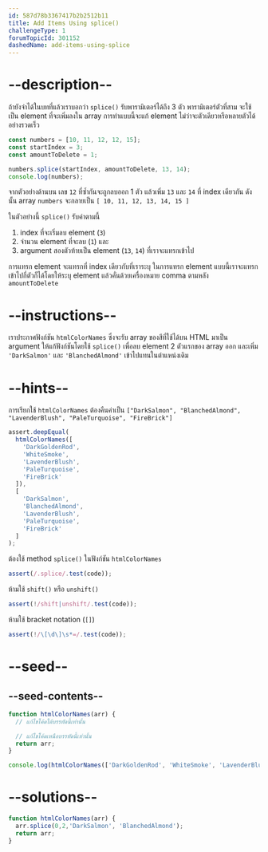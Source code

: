 ```yaml
---
id: 587d78b3367417b2b2512b11
title: Add Items Using splice()
challengeType: 1
forumTopicId: 301152
dashedName: add-items-using-splice
---
```


# --description--

ถ้ายังจำได้ในบทที่แล้วเราบอกว่า `splice()` รับพารามิเตอร์ได้ถึง 3 ตัว พารามิเตอร์ตัวที่สาม จะใช้เป็น element ที่จะเพิ่มลงใน array การทำแบบนี้จะแก้ element ไม่ว่าจะตัวเดียวหรือหลายตัวได้อย่างรวดเร็ว


```js
const numbers = [10, 11, 12, 12, 15];
const startIndex = 3;
const amountToDelete = 1;

numbers.splice(startIndex, amountToDelete, 13, 14);
console.log(numbers);
```

จากตัวอย่างด้านบน เลข `12` ที่ซ้ำกันจะถูกลบออก 1 ตัว แล้วเพิ่ม `13` และ `14` ที่ index เดียวกัน ดังนั้น array `numbers` จะกลายเป็น `[ 10, 11, 12, 13, 14, 15 ]`

ในตัวอย่างนี้ `splice()` รับค่าตามนี้ 

1. index ที่จะเริ่มลบ element (`3`)
2. จำนวน element ที่จะลบ (`1`) และ 
3. argument สองตัวท้ายเป็น element (`13`, `14`) ที่เราจะแทรกเข้าไป 

การแทรก element จะแทรกที่ index เดียวกับที่เราระบุ ในการแทรก element แบบนี้เราจะแทรกเข้าไปกี่ตัวก็ได้โดยให้ระบุ element แล้วคั่นด้วยเครื่องหมาย comma ตามหลัง `amountToDelete`

# --instructions--

เราประกาศฟังก์ชัน `htmlColorNames` ซึ่งจะรับ array ของสีที่ใช้ได้บน HTML มาเป็น argument 
ให้แก้ฟังก์ชันโดยใช้  `splice()` เพื่อลบ element 2 ตัวแรกของ array ออก และเพิ่ม `'DarkSalmon'` และ `'BlanchedAlmond'` เข้าไปแทนในตำแหน่งเดิม


# --hints--

การเรียกใช้ `htmlColorNames` ต้องคืนค่าเป็น `["DarkSalmon", "BlanchedAlmond", "LavenderBlush", "PaleTurquoise", "FireBrick"]`

```js
assert.deepEqual(
  htmlColorNames([
    'DarkGoldenRod',
    'WhiteSmoke',
    'LavenderBlush',
    'PaleTurquoise',
    'FireBrick'
  ]),
  [
    'DarkSalmon',
    'BlanchedAlmond',
    'LavenderBlush',
    'PaleTurquoise',
    'FireBrick'
  ]
);
```

ต้องใช้ method `splice()` ในฟังก์ชัน `htmlColorNames`

```js
assert(/.splice/.test(code));
```

ห้ามใช้ `shift()` หรือ `unshift()`

```js
assert(!/shift|unshift/.test(code));
```

ห้ามใช้ bracket notation (`[]`)

```js
assert(!/\[\d\]\s*=/.test(code));
```

# --seed--

## --seed-contents--

```js
function htmlColorNames(arr) {
  // แก้ไขโค้ดใต้บรรทัดนี้เท่านั้น

  // แก้ไขโค้ดเหนือบรรทัดนี้เท่านั้น
  return arr;
}

console.log(htmlColorNames(['DarkGoldenRod', 'WhiteSmoke', 'LavenderBlush', 'PaleTurquoise', 'FireBrick']));
```

# --solutions--

```js
function htmlColorNames(arr) {
  arr.splice(0,2,'DarkSalmon', 'BlanchedAlmond');
  return arr;
}
```
